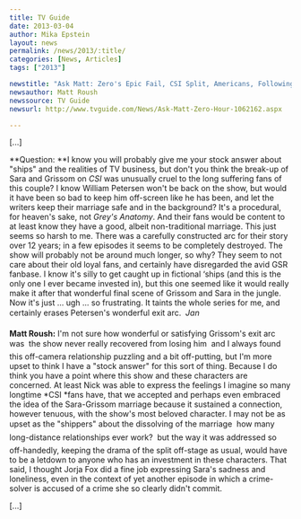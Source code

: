 ```yaml
---
title: TV Guide
date: 2013-03-04
author: Mika Epstein
layout: news
permalink: /news/2013/:title/
categories: [News, Articles]
tags: ["2013"]

newstitle: "Ask Matt: Zero's Epic Fail, CSI Split, Americans, Following, Southland"
newsauthor: Matt Roush
newssource: TV Guide  
newsurl: http://www.tvguide.com/News/Ask-Matt-Zero-Hour-1062162.aspx

---
```


[...]

**Question: **I know you will probably give me your stock answer about "ships" and the realities of TV business, but don't you think the break-up of Sara and Grissom on *CSI* was unusually cruel to the long suffering fans of this couple? I know William Petersen won't be back on the show, but would it have been so bad to keep him off-screen like he has been, and let the writers keep their marriage safe and in the background? It's a procedural, for heaven's sake, not *Grey's Anatomy*. And their fans would be content to at least know they have a good, albeit non-traditional marriage. This just seems so harsh to me. There was a carefully constructed arc for their story over 12 years; in a few episodes it seems to be completely destroyed. The show will probably not be around much longer, so why? They seem to not care about their old loyal fans, and certainly have disregarded the avid GSR fanbase. I know it's silly to get caught up in fictional &#8216;ships (and this is the only one I ever became invested in), but this one seemed like it would really make it after that wonderful final scene of Grissom and Sara in the jungle. Now it's just ... ugh ... so frustrating. It taints the whole series for me, and certainly erases Petersen's wonderful exit arc.  *Jan*

**Matt Roush:** I'm not sure how wonderful or satisfying Grissom's exit arc was  the show never really recovered from losing him  and I always found this off-camera relationship puzzling and a bit off-putting, but I'm more upset to think I have a "stock answer" for this sort of thing. Because I do think you have a point where this show and these characters are concerned. At least Nick was able to express the feelings I imagine so many longtime *CSI *fans have, that we accepted and perhaps even embraced the idea of the Sara-Grissom marriage because it sustained a connection, however tenuous, with the show's most beloved character. I may not be as upset as the "shippers" about the dissolving of the marriage  how many long-distance relationships ever work?  but the way it was addressed so off-handedly, keeping the drama of the split off-stage as usual, would have to be a letdown to anyone who has an investment in these characters. That said, I thought Jorja Fox did a fine job expressing Sara's sadness and loneliness, even in the context of yet another episode in which a crime-solver is accused of a crime she so clearly didn't commit.

[...]

